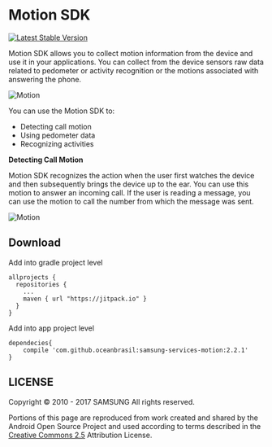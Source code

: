 # Motion SDK

[![Latest Stable Version](https://img.shields.io/badge/version-2.2.1-green.svg)](http://developer.samsung.com/galaxy/motion)

Motion SDK allows you to collect motion information from the device and use it in your applications. You can collect from the device sensors raw data related to pedometer or activity recognition or the motions associated with answering the phone.

![Motion](http://developer.samsung.com/sd2_images/galaxy/content/SMS_Motion_01_2.jpg)

You can use the Motion SDK to:

  - Detecting call motion
  - Using pedometer data
  - Recognizing activities
  
__Detecting Call Motion__

Motion SDK recognizes the action when the user first watches the device and then subsequently brings the device up to the ear. You can use this motion to answer an incoming call. If the user is reading a message, you can use the motion to call the number from which the message was sent.

![Motion](http://developer.samsung.com/sd2_images/galaxy/content/SMS_Motion_02.jpg)

## Download

Add into gradle project level

``` Gradle
allprojects {
  repositories {
    ...
    maven { url "https://jitpack.io" }
  }
}
```

Add into app project level

``` Gradle
dependecies{
    compile 'com.github.oceanbrasil:samsung-services-motion:2.2.1'
}
```

## LICENSE

Copyright © 2010 - 2017 SAMSUNG All rights reserved.

Portions of this page are reproduced from work created and shared by the Android Open Source Project and used according to terms described in the [Creative Commons 2.5](https://creativecommons.org/licenses/by/2.5/) Attribution License.
